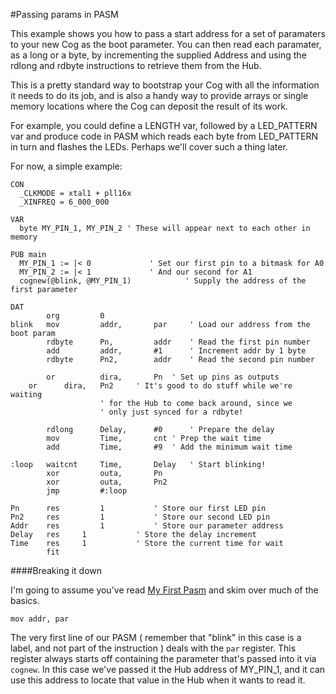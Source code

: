 #Passing params in PASM

This example shows you how to pass a start address for a set of paramaters to your new Cog as the boot parameter. You can
then read each paramater, as a long or a byte, by incrementing the supplied Address and using the rdlong and rdbyte instructions
to retrieve them from the Hub.

This is a pretty standard way to bootstrap your Cog with all the information it needs to do its job, and is also a handy way
to provide arrays or single memory locations where the Cog can deposit the result of its work.

For example, you could define a LENGTH var, followed by a LED_PATTERN var and produce code in PASM which reads each byte from
LED_PATTERN in turn and flashes the LEDs. Perhaps we'll cover such a thing later.

For now, a simple example:

```spin
CON
  _CLKMODE = xtal1 + pll16x
  _XINFREQ = 6_000_000
  
VAR
  byte MY_PIN_1, MY_PIN_2 ' These will appear next to each other in memory
  
PUB main
  MY_PIN_1 := |< 0		       ' Set our first pin to a bitmask for A0
  MY_PIN_2 := |< 1		       ' And our second for A1
  cognew(@blink, @MY_PIN_1)            ' Supply the address of the first parameter  
  
DAT
        org         0
blink   mov         addr,       par     ' Load our address from the boot param
        rdbyte      Pn,         addr    ' Read the first pin number
        add         addr,       #1      ' Increment addr by 1 byte
        rdbyte      Pn2,        addr    ' Read the second pin number
        
        or          dira,       Pn	' Set up pins as outputs
	or	    dira,	Pn2     ' It's good to do stuff while we're waiting
					' for the Hub to come back around, since we
					' only just synced for a rdbyte!
        
        rdlong      Delay,      #0      ' Prepare the delay
        mov         Time,       cnt	' Prep the wait time
        add         Time,       #9	' Add the minimum wait time
        
:loop   waitcnt     Time,       Delay   ' Start blinking!
        xor         outa,       Pn
        xor         outa,       Pn2
        jmp         #:loop
        
Pn      res         1			' Store our first LED pin
Pn2     res         1			' Store our second LED pin
Addr    res         1			' Store our parameter address
Delay	res	    1			' Store the delay increment
Time	res	    1			' Store the current time for wait
        fit
```

####Breaking it down

I'm going to assume you've read [My First Pasm](/documentation/My-first-PASM.md) and skim over much of the basics.

`mov addr, par`

The very first line of our PASM ( remember that "blink" in this case is a label, and not part of the instruction ) deals with
the `par` register. This register always starts off containing the parameter that's passed into it via `cognew`.
In this case we've passed it the Hub address of MY_PIN_1, and it can use this address to locate that value in the Hub when it
wants to read it. 
